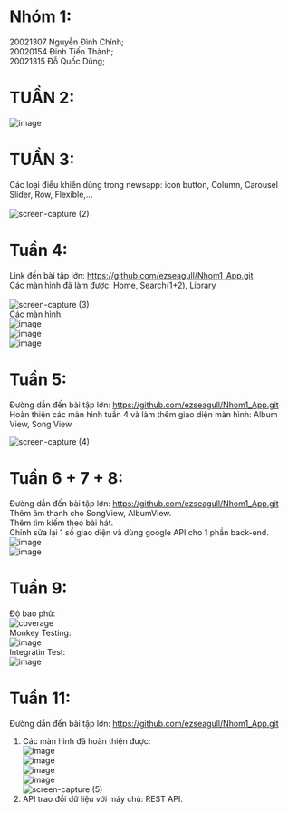 # Nhóm 1:
20021307 Nguyễn Đình Chính;<br />
20020154 Đinh Tiến Thành;<br />
20021315 Đỗ Quốc Dũng;<br />

# TUẦN 2:<br />
![image](https://user-images.githubusercontent.com/80797568/190577468-be074595-0b5a-49ea-8219-b598f7582119.png)
<br />
# TUẦN 3:<br />
Các loại điều khiển dùng trong newsapp: icon button, Column, Carousel Slider, Row, Flexible,...<br />
<br />
![screen-capture (2)](https://user-images.githubusercontent.com/80797568/191893793-e74c9365-eef3-4b2f-be70-cf98328a2f63.gif)
# Tuần 4:<br />
Link đến bài tập lớn: https://github.com/ezseagull/Nhom1_App.git <br />
Các màn hình đã làm được: Home, Search(1+2), Library <br />
<br />
![screen-capture (3)](https://user-images.githubusercontent.com/80797568/193193198-c7e900e8-e3f1-4aa9-99c8-dbf9c9258f9a.gif)
<br />
Các màn hình: <br />
![image](https://user-images.githubusercontent.com/80797568/193193728-7ef68fae-dda1-4c5d-9b7f-3ef82c37a2b4.png)
<br />
![image](https://user-images.githubusercontent.com/80797568/193193757-9c14e9a3-b811-4ee2-9b48-26cd160e68d2.png)
<br />
![image](https://user-images.githubusercontent.com/80797568/193193787-b1af635d-19d5-4407-a71d-6c2dbe243da9.png)
# Tuần 5:<br />
Đường dẫn đến bài tập lớn: https://github.com/ezseagull/Nhom1_App.git <br />
Hoàn thiện các màn hình tuần 4 và làm thêm giao diện màn hình: Album View, Song View <br />


![screen-capture (4)](https://user-images.githubusercontent.com/80797568/194477665-9183ec35-17fc-4f81-b4f7-072ed804a4f9.gif) <br />
# Tuần 6 + 7 + 8: <br />
Đường dẫn đến bài tập lớn: https://github.com/ezseagull/Nhom1_App.git <br />
Thêm âm thanh cho SongView, AlbumView.<br />
Thêm tìm kiếm theo bài hát.<br />
Chỉnh sửa lại 1 số giao diện và dùng google API cho 1 phần back-end.<br />
![image](https://user-images.githubusercontent.com/80797568/199895929-442037ad-7e6b-44c1-b977-796ad024d42b.png)<br />
![image](https://user-images.githubusercontent.com/80797568/199896006-b3ad7b81-2e1f-408d-a27b-014d5da4bd20.png)<br />
# Tuần 9:<br />
Độ bao phủ:<br />
![coverage](https://user-images.githubusercontent.com/80797631/205223943-bec21cd7-24d2-48d0-a05c-d3eba2f64b18.PNG) <br />
Monkey Testing:<br />
![image](https://user-images.githubusercontent.com/80797568/199891106-6473add5-412f-4d89-9dcf-85099cddf610.png) <br />
Integratin Test:<br />
![image](https://user-images.githubusercontent.com/80797568/199891379-d4d87576-8a9d-484d-ac74-8e3721c34670.png) <br />
# Tuần 11:<br />
Đường dẫn đến bài tập lớn: https://github.com/ezseagull/Nhom1_App.git <br />
1. Các màn hình đã hoàn thiện được: <br />
![image](https://user-images.githubusercontent.com/80797568/201280621-3a4bdfb2-c50d-4819-9150-85ed989feb65.png)<br />
![image](https://user-images.githubusercontent.com/80797568/201280720-4e3bdefa-39b3-4c98-b878-ec0cdad79930.png)<br />
![image](https://user-images.githubusercontent.com/80797568/201280853-7e877dcf-fd81-490a-b496-c32d61f41cb0.png)<br />
![image](https://user-images.githubusercontent.com/80797568/201281048-50f3f0ed-0e93-4f2d-9d78-c717c8ed5157.png)<br />
![screen-capture (5)](https://user-images.githubusercontent.com/80797568/201285705-eff4c729-4608-41ce-abcc-c53b6c27051b.gif)<br />
2. API trao đổi dữ liệu với máy chủ: REST API.









